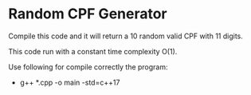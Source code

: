 # Random CPF Generator


Compile this code and it will return a 10 random valid CPF with 11 digits.

This code run with a constant time complexity O(1).



Use following for compile correctly the program:

* g++ *.cpp -o main -std=c++17
